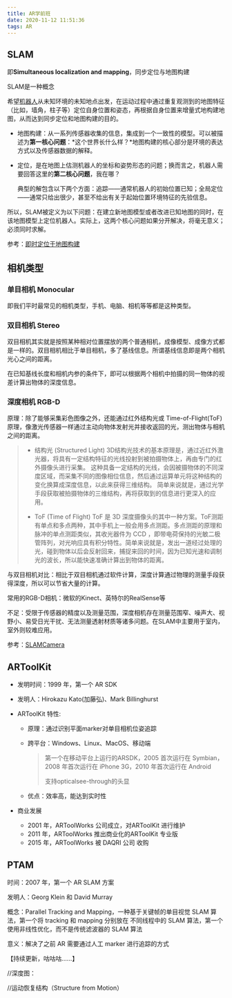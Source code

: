 ```yaml
---
title: AR学前班
date: 2020-11-12 11:51:36
tags: AR
---
```


## SLAM

即**Simultaneous localization and mapping**，同步定位与地图构建

SLAM是一种概念

希望[机器人](https://zh.wikipedia.org/wiki/机器人)从未知环境的未知地点出发，在运动过程中通过重复观测到的地图特征（比如，墙角，柱子等）定位自身位置和姿态，再根据自身位置来增量式地构建地图，从而达到同步定位和地图构建的目的。

- 地图构建：从一系列传感器收集的信息，集成到一个一致性的模型。可以被描述为**第一核心问题**：*这个世界长什么样？*地图构建的核心部分是环境的表达方式以及传感器数据的解释。

- 定位，是在地图上估测机器人的坐标和姿势形态的问题；换而言之，机器人需要回答这里的**第二核心问题**，我在哪？

  典型的解包含以下两个方面：追踪——通常机器人的初始位置已知；全局定位——通常只给出很少，甚至不给出有关于起始位置环境特征的先验信息。

所以，SLAM被定义为以下问题：在建立新地图模型或者改进已知地图的同时，在该地图模型上定位机器人。实际上，这两个核心问题如果分开解决，将毫无意义；必须同时求解。

参考：[即时定位于地图构建](https://zh.wikipedia.org/wiki/即时定位于地图构建)

## 相机类型

### 单目相机 Monocular

  即我们平时最常见的相机类型，手机、电脑、相机等等都是这种类型。

### 双目相机 Stereo

  双目相机其实就是按照某种相对位置摆放的两个普通相机，成像模型、成像方式都是一样的。双目相机相比于单目相机，多了基线信息。所谓基线信息即是两个相机光心之间的距离。

  在已知基线长度和相机内参的条件下，即可以根据两个相机中拍摄的同一物体的视差计算出物体的深度信息。

### 深度相机 RGB-D

  原理：除了能够采集彩色图像之外，还能通过红外结构光或 Time-of-Flight(ToF) 原理，像激光传感器一样通过主动向物体发射光并接收返回的光，测出物体与相机之间的距离。

  > - 结构光 (Structured Light)
  > 3D结构光技术的基本原理是，通过近红外激光器，将具有一定结构特征的光线投射到被拍摄物体上，再由专门的红外摄像头进行采集。
  > 这种具备一定结构的光线，会因被摄物体的不同深度区域，而采集不同的图像相位信息，然后通过运算单元将这种结构的变化换算成深度信息，以此来获得三维结构。
  > 简单来说就是，通过光学手段获取被拍摄物体的三维结构，再将获取到的信息进行更深入的应用。
  >
  > - ToF (Time of Flight)
  > ToF  是 3D 深度摄像头的其中一种方案。ToF测距有单点和多点两种，其中手机上一般会用多点测距。多点测距的原理和脉冲的单点测距类似，其收光器件为 CCD ，即带电荷保持的光敏二极管阵列，对光响应具有积分特性。简单来说就是，发出一道经过处理的光，碰到物体以后会反射回来，捕捉来回的时间，因为已知光速和调制光的波长，所以能快速准确计算出到物体的距离。

  与双目相机对比：相比于双目相机通过软件计算，深度计算通过物理的测量手段获得深度，所以可以节省大量的计算。

  常用的RGB-D相机：微软的Kinect、英特尔的RealSense等

  不足：受限于传感器的精度以及测量范围，深度相机存在测量范围窄、噪声大、视野小、易受日光干扰、无法测量透射材质等诸多问题。在SLAM中主要用于室内，室外则较难应用。

  参考：[SLAMCamera](http://zhaoxuhui.top/blog/2018/12/14/SLAMCamera.html)

## ARToolKit

- 发明时间：1999 年，第一个 AR SDK

- 发明人：Hirokazu Kato(加藤弘)、Mark Billinghurst

- ARToolKit 特性:

  - 原理：通过识别平面marker对单目相机位姿追踪

  - 跨平台：Windows、Linux、MacOS、移动端

    > 第一个在移动平台上运行的ARSDK，2005 首次运行在 Symbian，2008 年首次运行在 iPhone 3G，2010 年首次运行在 Android
    >
    > 支持opticalsee-through的头显

  - 优点：效率高，能达到实时性

- 商业发展

  - 2001 年，ARToolWorks 公司成立，对ARToolKit 进行维护
  - 2011 年，ARToolWorks 推出商业化的ARToolKit 专业版
  - 2015 年，ARToolWorks 被 DAQRI 公司 收购

## PTAM

时间：2007 年，第一个 AR SLAM 方案

发明人：Georg Klein 和 David Murray

概念：Parallel Tracking and Mapping，一种基于关键帧的单目视觉 SLAM 算法，第一个将 tracking 和 mapping 分别放在 不同线程中的 SLAM 算法，第一个使用非线性优化，而不是传统滤波器的 SLAM 算法

 意义：解决了之前 AR 需要通过人工 marker 进行追踪的方式

【持续更新，咕咕咕……】

//深度图：

//运动恢复结构（Structure from Motion）
